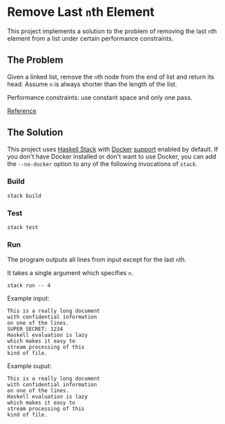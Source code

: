 # Remove Last `n`th Element

This project implements a solution to the problem of removing the last `n`th
element from a list under certain performance constraints.

## The Problem

Given a linked list, remove the `n`th node from the end of list and return its head.
Assume `n` is always shorter than the length of the list.

Performance constraints: use constant space and only one pass.

[Reference](https://leetcode.com/problems/remove-nth-node-from-end-of-list/)

## The Solution

This project uses [Haskell Stack][haskellstack] with [Docker][docker] [support][haskellstack-docker] enabled by default.
If you don't have Docker installed or don't want to use Docker, you can add the `--no-docker` option to any of the following invocations of `stack`.

[haskellstack]: https://haskellstack.org/
[docker]: https://docker.com/
[haskellstack-docker]: https://docs.haskellstack.org/en/stable/docker_integration/

### Build

```shell
stack build
```

### Test

```shell
stack test
```

### Run

The program outputs all lines from input except for the last `n`th.

It takes a single argument which specifies `n`.

```shell
stack run -- 4
```

Example input:
```
This is a really long document
with confidential information
on one of the lines.
SUPER SECRET: 1234
Haskell evaluation is lazy
which makes it easy to
stream processing of this
kind of file.
```

Example ouput:
```
This is a really long document
with confidential information
on one of the lines.
Haskell evaluation is lazy
which makes it easy to
stream processing of this
kind of file.
```
